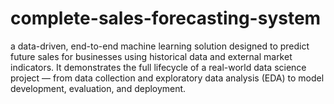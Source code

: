 # complete-sales-forecasting-system
a data-driven, end-to-end machine learning solution designed to predict future sales for businesses using historical data and external market indicators. It demonstrates the full lifecycle of a real-world data science project — from data collection and exploratory data analysis (EDA) to model development, evaluation, and deployment.

